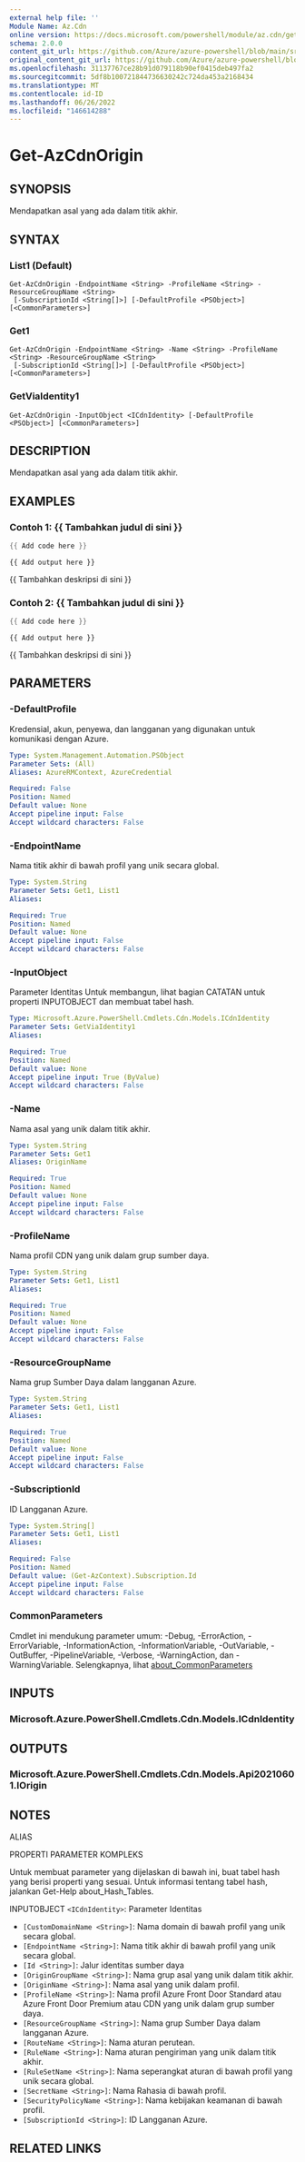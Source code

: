 ```yaml
---
external help file: ''
Module Name: Az.Cdn
online version: https://docs.microsoft.com/powershell/module/az.cdn/get-azcdnorigin
schema: 2.0.0
content_git_url: https://github.com/Azure/azure-powershell/blob/main/src/Cdn/help/Get-AzCdnOrigin.md
original_content_git_url: https://github.com/Azure/azure-powershell/blob/main/src/Cdn/help/Get-AzCdnOrigin.md
ms.openlocfilehash: 31137767ce28b91d079118b90ef0415deb497fa2
ms.sourcegitcommit: 5df8b100721844736630242c724da453a2168434
ms.translationtype: MT
ms.contentlocale: id-ID
ms.lasthandoff: 06/26/2022
ms.locfileid: "146614288"
---
```

# Get-AzCdnOrigin

## SYNOPSIS
Mendapatkan asal yang ada dalam titik akhir.

## SYNTAX

### List1 (Default)
```
Get-AzCdnOrigin -EndpointName <String> -ProfileName <String> -ResourceGroupName <String>
 [-SubscriptionId <String[]>] [-DefaultProfile <PSObject>] [<CommonParameters>]
```

### Get1
```
Get-AzCdnOrigin -EndpointName <String> -Name <String> -ProfileName <String> -ResourceGroupName <String>
 [-SubscriptionId <String[]>] [-DefaultProfile <PSObject>] [<CommonParameters>]
```

### GetViaIdentity1
```
Get-AzCdnOrigin -InputObject <ICdnIdentity> [-DefaultProfile <PSObject>] [<CommonParameters>]
```

## DESCRIPTION
Mendapatkan asal yang ada dalam titik akhir.

## EXAMPLES

### Contoh 1: {{ Tambahkan judul di sini }}
```powershell
{{ Add code here }}
```

```output
{{ Add output here }}
```

{{ Tambahkan deskripsi di sini }}

### Contoh 2: {{ Tambahkan judul di sini }}
```powershell
{{ Add code here }}
```

```output
{{ Add output here }}
```

{{ Tambahkan deskripsi di sini }}

## PARAMETERS

### -DefaultProfile
Kredensial, akun, penyewa, dan langganan yang digunakan untuk komunikasi dengan Azure.

```yaml
Type: System.Management.Automation.PSObject
Parameter Sets: (All)
Aliases: AzureRMContext, AzureCredential

Required: False
Position: Named
Default value: None
Accept pipeline input: False
Accept wildcard characters: False
```

### -EndpointName
Nama titik akhir di bawah profil yang unik secara global.

```yaml
Type: System.String
Parameter Sets: Get1, List1
Aliases:

Required: True
Position: Named
Default value: None
Accept pipeline input: False
Accept wildcard characters: False
```

### -InputObject
Parameter Identitas Untuk membangun, lihat bagian CATATAN untuk properti INPUTOBJECT dan membuat tabel hash.

```yaml
Type: Microsoft.Azure.PowerShell.Cmdlets.Cdn.Models.ICdnIdentity
Parameter Sets: GetViaIdentity1
Aliases:

Required: True
Position: Named
Default value: None
Accept pipeline input: True (ByValue)
Accept wildcard characters: False
```

### -Name
Nama asal yang unik dalam titik akhir.

```yaml
Type: System.String
Parameter Sets: Get1
Aliases: OriginName

Required: True
Position: Named
Default value: None
Accept pipeline input: False
Accept wildcard characters: False
```

### -ProfileName
Nama profil CDN yang unik dalam grup sumber daya.

```yaml
Type: System.String
Parameter Sets: Get1, List1
Aliases:

Required: True
Position: Named
Default value: None
Accept pipeline input: False
Accept wildcard characters: False
```

### -ResourceGroupName
Nama grup Sumber Daya dalam langganan Azure.

```yaml
Type: System.String
Parameter Sets: Get1, List1
Aliases:

Required: True
Position: Named
Default value: None
Accept pipeline input: False
Accept wildcard characters: False
```

### -SubscriptionId
ID Langganan Azure.

```yaml
Type: System.String[]
Parameter Sets: Get1, List1
Aliases:

Required: False
Position: Named
Default value: (Get-AzContext).Subscription.Id
Accept pipeline input: False
Accept wildcard characters: False
```

### CommonParameters
Cmdlet ini mendukung parameter umum: -Debug, -ErrorAction, -ErrorVariable, -InformationAction, -InformationVariable, -OutVariable, -OutBuffer, -PipelineVariable, -Verbose, -WarningAction, dan -WarningVariable. Selengkapnya, lihat [about_CommonParameters](http://go.microsoft.com/fwlink/?LinkID=113216)

## INPUTS

### Microsoft.Azure.PowerShell.Cmdlets.Cdn.Models.ICdnIdentity

## OUTPUTS

### Microsoft.Azure.PowerShell.Cmdlets.Cdn.Models.Api20210601.IOrigin

## NOTES

ALIAS

PROPERTI PARAMETER KOMPLEKS

Untuk membuat parameter yang dijelaskan di bawah ini, buat tabel hash yang berisi properti yang sesuai. Untuk informasi tentang tabel hash, jalankan Get-Help about_Hash_Tables.


INPUTOBJECT `<ICdnIdentity>`: Parameter Identitas
  - `[CustomDomainName <String>]`: Nama domain di bawah profil yang unik secara global.
  - `[EndpointName <String>]`: Nama titik akhir di bawah profil yang unik secara global.
  - `[Id <String>]`: Jalur identitas sumber daya
  - `[OriginGroupName <String>]`: Nama grup asal yang unik dalam titik akhir.
  - `[OriginName <String>]`: Nama asal yang unik dalam profil.
  - `[ProfileName <String>]`: Nama profil Azure Front Door Standard atau Azure Front Door Premium atau CDN yang unik dalam grup sumber daya.
  - `[ResourceGroupName <String>]`: Nama grup Sumber Daya dalam langganan Azure.
  - `[RouteName <String>]`: Nama aturan perutean.
  - `[RuleName <String>]`: Nama aturan pengiriman yang unik dalam titik akhir.
  - `[RuleSetName <String>]`: Nama seperangkat aturan di bawah profil yang unik secara global.
  - `[SecretName <String>]`: Nama Rahasia di bawah profil.
  - `[SecurityPolicyName <String>]`: Nama kebijakan keamanan di bawah profil.
  - `[SubscriptionId <String>]`: ID Langganan Azure.

## RELATED LINKS

